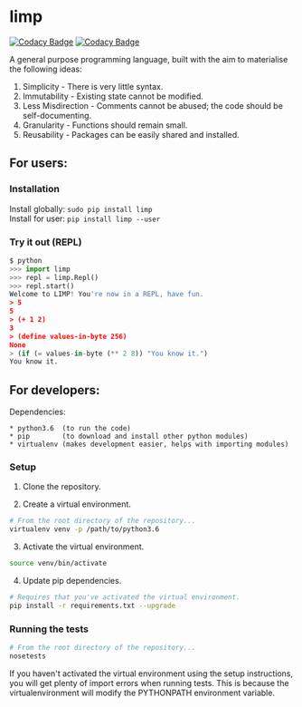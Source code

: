 # limp

[![Codacy Badge](https://api.codacy.com/project/badge/Grade/d62bf84d8b6f45348847f791eae01690)](https://www.codacy.com/app/byxor/limp?utm_source=github.com&utm_medium=referral&utm_content=byxor/limp&utm_campaign=badger) [![Codacy Badge](https://api.codacy.com/project/badge/Coverage/d62bf84d8b6f45348847f791eae01690)](https://www.codacy.com/app/byxor/limp?utm_source=github.com&utm_medium=referral&utm_content=byxor/limp&utm_campaign=Badge_Coverage)


A general purpose programming language, built with the aim to materialise the following ideas:

1. Simplicity - There is very little syntax.
2. Immutability - Existing state cannot be modified.
3. Less Misdirection - Comments cannot be abused; the code should be self-documenting.
4. Granularity - Functions should remain small.
5. Reusability - Packages can be easily shared and installed.

## For users:

### Installation

Install globally: `sudo pip install limp`  
Install for user: `pip install limp --user`

### Try it out (REPL)

```python
$ python
>>> import limp
>>> repl = limp.Repl()
>>> repl.start()
Welcome to LIMP! You're now in a REPL, have fun.
> 5
5
> (+ 1 2)
3
> (define values-in-byte 256)
None
> (if (= values-in-byte (** 2 8)) "You know it.")
You know it.
```

## For developers:

Dependencies:
```
* python3.6  (to run the code)
* pip        (to download and install other python modules)
* virtualenv (makes development easier, helps with importing modules)
```

### Setup

1. Clone the repository.

2. Create a virtual environment.
 ```bash
 # From the root directory of the repository...
 virtualenv venv -p /path/to/python3.6
 ```
 
3. Activate the virtual environment.
 ```bash
 source venv/bin/activate
 ```
 
4. Update pip dependencies.
 ```bash
 # Requires that you've activated the virtual environment.
 pip install -r requirements.txt --upgrade
 ```
 
### Running the tests
```bash
# From the root directory of the repository...
nosetests
```

If you haven't activated the virtual environment using the setup instructions, you will get plenty of import errors when running tests. This is because the virtualenvironment will modify the PYTHONPATH environment variable.
